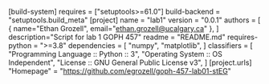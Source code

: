 [build-system]
requires = ["setuptools>=61.0"]
build-backend = "setuptools.build_meta"
[project]
name = "lab1"
version = "0.0.1"
authors = [
{ name="Ethan Grozell", email="ethan.grozell@ucalgary.ca" },
]
description="Script for lab 1 GOPH 457"
readme = "README.md"
requires-python = ">=3.8"
dependencies = [
"numpy",
"matplotlib",
]
classifiers = [
"Programming Language :: Python :: 3",
"Operating System :: OS Independent",
"License :: GNU General Public License v3",
]
[project.urls]
"Homepage" = "https://github.com/egrozell/goph-457-lab01-stEG"
